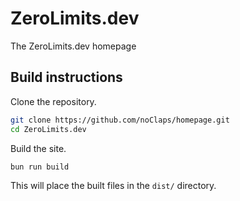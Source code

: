 # ZeroLimits.dev

The ZeroLimits.dev homepage

## Build instructions

Clone the repository.

```sh
git clone https://github.com/noClaps/homepage.git
cd ZeroLimits.dev
```

Build the site.

```sh
bun run build
```

This will place the built files in the `dist/` directory.
